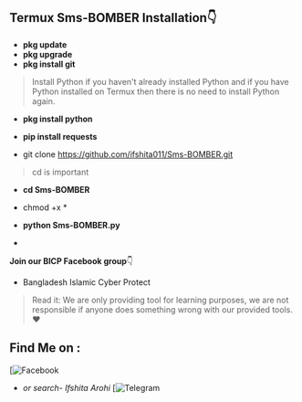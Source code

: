 ## Termux Sms-BOMBER Installation👇

+ **pkg update**
+ **pkg upgrade**
+ **pkg install git**
> Install Python if you haven't already installed
> Python and if you have Python installed on Termux
> then there is no need to install Python again.

 + **pkg install python**

 + **pip install requests**

 +   git clone https://github.com/ifshita011/Sms-BOMBER.git

> cd is important

+ **cd Sms-BOMBER**

+ chmod +x *
  
+ **python Sms-BOMBER.py**

+ 

  **Join our BICP Facebook group**👇

+   Bangladesh Islamic Cyber Protect

> Read it: We are only providing tool for learning 
> purposes, we are not responsible if anyone does 
> something wrong with our provided tools.❤️

## Find Me on :

[![Facebook](https://www.facebook.com/share/18AgNihJ2Z/)
+ *or search- Ifshita Arohi*
[![Telegram](@Ifshita321)
